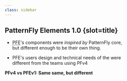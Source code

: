 ```yaml
---
class: sidebar
---
```

## PatternFly Elements 1.0 {slot=title}

- <abbr title="PatternFly Elements ">PFE</abbr>'s components were *inspired by* 
  PatternFly core,  
  but different enough to be their own thing.

- PFE's users design and technical needs of the were  
  different from the teams using PFv4

**PFv4 vs PFEv1: Same same, but different**
